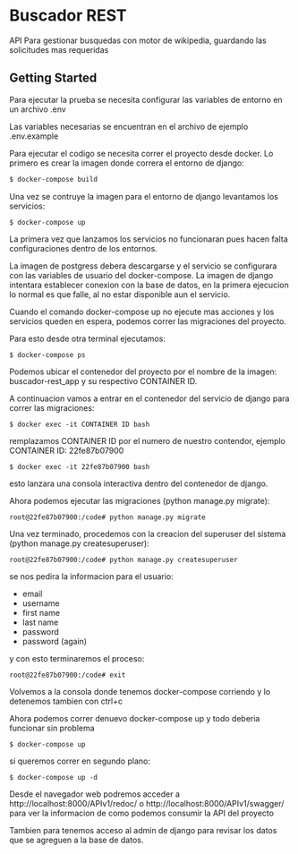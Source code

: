 # Buscador REST

API Para gestionar busquedas con motor de wikipedia, guardando las solicitudes mas requeridas

## <div id= "Started"></div> Getting Started

Para ejecutar la prueba se necesita configurar las variables de entorno en un archivo .env

Las variables necesarias se encuentran en el archivo de ejemplo .env.example

Para ejecutar el codigo se necesita correr el proyecto desde docker.
Lo primero es crear la imagen donde correra el entorno de django:

```sh
$ docker-compose build
```

Una vez se contruye la imagen para el entorno de django levantamos los servicios:

```
$ docker-compose up
```

La primera vez que lanzamos los servicios no funcionaran pues hacen falta configuraciones dentro de los entornos.

La imagen de postgress debera descargarse y el servicio se configurara con las variables de usuario del docker-compose.
La imagen de django intentara establecer conexion con la base de datos, en la primera ejecucion lo normal es que falle, al no estar disponible aun el servicio.

Cuando el comando docker-compose up no ejecute mas acciones y los servicios queden en espera, podemos correr las migraciones del proyecto.

Para esto desde otra terminal ejecutamos:
```
$ docker-compose ps
```
Podemos ubicar el contenedor del proyecto por el nombre de la imagen: buscador-rest_app y su respectivo CONTAINER ID.

A continuacion vamos a entrar en el contenedor del servicio de django para correr las migraciones:

```
$ docker exec -it CONTAINER ID bash
```
remplazamos CONTAINER ID por el numero de nuestro contendor, ejemplo CONTAINER ID: 22fe87b07900

```
$ docker exec -it 22fe87b07900 bash
```

esto lanzara una consola interactiva dentro del contenedor de django.

Ahora podemos ejecutar las migraciones (python manage.py migrate):

```
root@22fe87b07900:/code# python manage.py migrate
```

Una vez terminado, procedemos con la creacion del superuser del sistema (python manage.py createsuperuser):

```
root@22fe87b07900:/code# python manage.py createsuperuser
```

se nos pedira la informacion para el usuario:
- email
- username
- first name
- last name
- password
- password (again)

y con esto terminaremos el proceso:

```
root@22fe87b07900:/code# exit
```

Volvemos a la consola donde tenemos docker-compose corriendo y lo detenemos tambien con ctrl+c

Ahora podemos correr denuevo docker-compose up y todo deberia funcionar sin problema

```
$ docker-compose up
```

si queremos correr en segundo plano:
```
$ docker-compose up -d
```

Desde el navegador web podremos acceder a http://localhost:8000/APIv1/redoc/ o http://localhost:8000/APIv1/swagger/
para ver la informacion de como podemos consumir la API del proyecto

Tambien para tenemos acceso al admin de django para revisar los datos que se agreguen a la base de datos.
